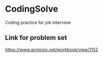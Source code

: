 # CodingSolve
Coding practice for job interview

## Link for problem set
https://www.acmicpc.net/workbook/view/1152
